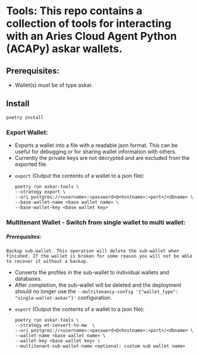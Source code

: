 # Tools: This repo contains a collection of tools for interacting with an Aries Cloud Agent Python (ACAPy) askar wallets.

## Prerequisites:

 * Wallet(s) must be of type askar.

## Install

```
poetry install
```


### Export Wallet:

 * Exports a wallet into a file with a readable json format. This can be useful for debugging or for sharing wallet information with others.
 * Currently the private keys are not decrypted and are excluded from the exported file.

- `export` (Output the contents of a wallet to a json file):

    ```
    poetry run askar-tools \
    --strategy export \
    --uri postgres://<username>:<password>@<hostname>:<port>/<dbname> \
    --base-wallet-name <base wallet name> \
    --base-wallet-key <base wallet key>
    ```

### Multitenant Wallet - Switch from single wallet to multi wallet:

##### Prerequisites:
    Backup sub-wallet. This operation will delete the sub-wallet when finished. If the wallet is broken for some reason you will not be able to recover it without a backup.

 * Converts the profiles in the sub-wallet to individual wallets and databases.
 * After completion, the sub-wallet will be deleted and the deployment should no longer use the `--multitenancy-config '{"wallet_type": "single-wallet-askar"}'` configuration.

- `export` (Output the contents of a wallet to a json file):

    ```
    poetry run askar-tools \ 
    --strategy mt-convert-to-mw  \ 
    --uri postgres://<username>:<password>@<hostname>:<port>/<dbname> \ 
    --wallet-name <base wallet name> \
    --wallet-key <base wallet key> \ 
    --multitenant-sub-wallet-name <optional: custom sub wallet name>
    ```